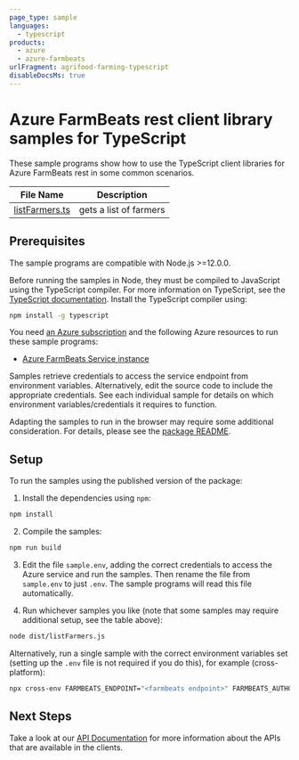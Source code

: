 ```yaml
---
page_type: sample
languages:
  - typescript
products:
  - azure
  - azure-farmbeats
urlFragment: agrifood-farming-typescript
disableDocsMs: true
---
```


# Azure FarmBeats rest client library samples for TypeScript

These sample programs show how to use the TypeScript client libraries for Azure FarmBeats rest in some common scenarios.

| **File Name**                 | **Description**        |
| ----------------------------- | ---------------------- |
| [listFarmers.ts][listfarmers] | gets a list of farmers |

## Prerequisites

The sample programs are compatible with Node.js >=12.0.0.

Before running the samples in Node, they must be compiled to JavaScript using the TypeScript compiler. For more information on TypeScript, see the [TypeScript documentation][typescript]. Install the TypeScript compiler using:

```bash
npm install -g typescript
```

You need [an Azure subscription][freesub] and the following Azure resources to run these sample programs:

- [Azure FarmBeats Service instance][createinstance_azurefarmbeatsserviceinstance]

Samples retrieve credentials to access the service endpoint from environment variables. Alternatively, edit the source code to include the appropriate credentials. See each individual sample for details on which environment variables/credentials it requires to function.

Adapting the samples to run in the browser may require some additional consideration. For details, please see the [package README][package].

## Setup

To run the samples using the published version of the package:

1. Install the dependencies using `npm`:

```bash
npm install
```

2. Compile the samples:

```bash
npm run build
```

3. Edit the file `sample.env`, adding the correct credentials to access the Azure service and run the samples. Then rename the file from `sample.env` to just `.env`. The sample programs will read this file automatically.

4. Run whichever samples you like (note that some samples may require additional setup, see the table above):

```bash
node dist/listFarmers.js
```

Alternatively, run a single sample with the correct environment variables set (setting up the `.env` file is not required if you do this), for example (cross-platform):

```bash
npx cross-env FARMBEATS_ENDPOINT="<farmbeats endpoint>" FARMBEATS_AUTHORITY="<farmbeats authority>" node dist/listFarmers.js
```

## Next Steps

Take a look at our [API Documentation][apiref] for more information about the APIs that are available in the clients.

[listfarmers]: https://github.com/Azure/azure-sdk-for-js/blob/master/sdk/agrifood/agrifood-farming-rest/samples/v1/typescript/src/listFarmers.ts
[apiref]: https://docs.microsoft.com/javascript/api/@azure/agrifood-farming
[freesub]: https://azure.microsoft.com/free/
[createinstance_azurefarmbeatsserviceinstance]: https://docs.microsoft.com/en-us/azure/industry/agriculture/install-azure-farmbeats
[package]: https://github.com/Azure/azure-sdk-for-js/tree/master/sdk/agrifood/agrifood-farming-rest/README.md
[typescript]: https://www.typescriptlang.org/docs/home.html
